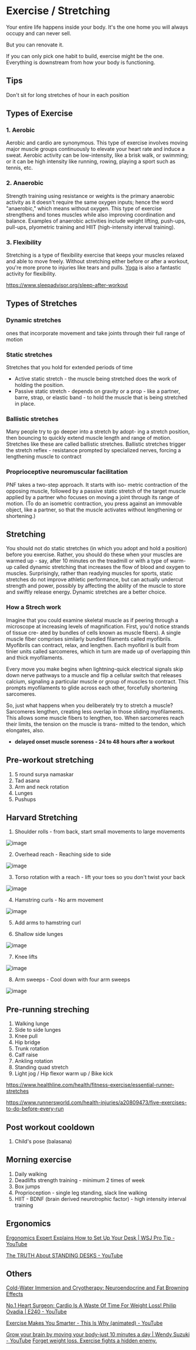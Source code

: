 # Exercise / Stretching

Your entire life happens inside your body. It's the one home you will always occupy and can never sell.

But you can renovate it.

If you can only pick one habit to build, exercise might be the one. Everything is downstream from how your body is functioning.

## Tips

Don't sit for long stretches of hour in each position

## Types of Exercise

### 1. Aerobic

Aerobic and cardio are synonymous. This type of exercise involves moving major muscle groups continuously to elevate your heart rate and induce a sweat. Aerobic activity can be low-intensity, like a brisk walk, or swimming; or it can be high intensity like running, rowing, playing a sport such as tennis, etc.

### 2. Anaerobic

Strength training using resistance or weights is the primary anaerobic activity as it doesn't require the same oxygen inputs; hence the word "anaerobic," which means without oxygen. This type of exercise strengthens and tones muscles while also improving coordination and balance. Examples of anaerobic activities include weight lifting, push-ups, pull-ups, plyometric training and HIIT (high-intensity interval training).

### 3. Flexibility

Stretching is a type of flexibility exercise that keeps your muscles relaxed and able to move freely. Without stretching either before or after a workout, you're more prone to injuries like tears and pulls. [Yoga](https://www.sleepadvisor.org/yoga-for-sleep/) is also a fantastic activity for flexibility.

https://www.sleepadvisor.org/sleep-after-workout

## Types of Stretches

### Dynamic stretches

ones that incorporate movement and take joints through their full range of motion

### Static stretches

Stretches that you hold for extended periods of time

- Active static stretch - the muscle being stretched does the work of holding the position.
- Passive static stretch - depends on gravity or a prop - like a partner, barre, strap, or elastic band - to hold the muscle that is being stretched in place.

### Ballistic stretches

Many people try to go deeper into a stretch by adopt- ing a stretch position, then bouncing to quickly extend muscle length and range of motion. Stretches like these are called ballistic stretches. Ballistic stretches trigger the stretch reflex - resistance prompted by specialized nerves, forcing a lengthening muscle to contract

### Proprioceptive neuromuscular facilitation

PNF takes a two-step approach. It starts with iso- metric contraction of the opposing muscle, followed by a passive static stretch of the target muscle applied by a partner who focuses on moving a joint through its range of motion. (To do an isometric contraction, you press against an immovable object, like a partner, so that the muscle activates without lengthening or shortening.)

## Stretching

You should not do static stretches (in which you adopt and hold a position) before you exercise. Rather, you should do these when your muscles are warmed up - say, after 10 minutes on the treadmill or with a type of warm-up called dynamic stretching that increases the flow of blood and oxygen to muscles. Surprisingly, rather than readying muscles for sports, static stretches do not improve athletic performance, but can actually undercut strength and power, possibly by affecting the ability of the muscle to store and swiftly release energy. Dynamic stretches are a better choice.

### How a Strech work

Imagine that you could examine skeletal muscle as if peering through a microscope at increasing levels of magnification. First, you'd notice strands of tissue cre- ated by bundles of cells known as muscle fibers). A single muscle fiber comprises similarly bundled filaments called myofibrils. Myofibrils can contract, relax, and lengthen. Each myofibril is built from tinier units called sarcomeres, which in turn are made up of overlapping thin and thick myofilaments.

Every move you make begins when lightning-quick electrical signals skip down nerve pathways to a muscle and flip a cellular switch that releases calcium, signaling a particular muscle or group of muscles to contract. This prompts myofilaments to glide across each other, forcefully shortening sarcomeres.

So, just what happens when you deliberately try to stretch a muscle? Sarcomeres lengthen, creating less overlap in those sliding myofilaments. This allows some muscle fibers to lengthen, too. When sarcomeres reach their limits, the tension on the muscle is trans- mitted to the tendon, which elongates, also.

- **delayed onset muscle soreness - 24 to 48 hours after a workout**

## Pre-workout stretching

1. 5 round surya namaskar
2. Tad asana
3. Arm and neck rotation
4. Lunges
5. Pushups

## Harvard Stretching

1. Shoulder rolls - from back, start small movements to large movements

![image](../../../media/Exercise-Stretching-image1.jpg)

2. Overhead reach - Reaching side to side

![image](../../../media/Exercise-Stretching-image2.jpg)

3. Torso rotation with a reach - lift your toes so you don't twist your back

![image](../../../media/Exercise-Stretching-image3.jpg)

4. Hamstring curls - No arm movement

![image](../../../media/Exercise-Stretching-image4.jpg)

5. Add arms to hamstring curl

6. Shallow side lunges

![image](../../../media/Exercise-Stretching-image5.jpg)

7. Knee lifts

![image](../../../media/Exercise-Stretching-image6.jpg)

8. Arm sweeps - Cool down with four arm sweeps

![image](../../../media/Exercise-Stretching-image7.jpg)

## Pre-running streching

1. Walking lunge
2. Side to side lunges
3. Knee pull
4. Hip bridge
5. Trunk rotation
6. Calf raise
7. Ankling rotation
8. Standing quad stretch
9. Light jog / Hip flexor warm up / Bike kick

https://www.healthline.com/health/fitness-exercise/essential-runner-stretches

https://www.runnersworld.com/health-injuries/a20809473/five-exercises-to-do-before-every-run

## Post workout cooldown

1. Child's pose (balasana)

## Morning exercise

1. Daily walking
2. Deadlifts strength training - minimum 2 times of week
3. Box jumps
4. Proprioception - single leg standing, slack line walking
5. HIIT - BDNF (brain derived neurotrophic factor) - high intensity interval training

## Ergonomics

[Ergonomics Expert Explains How to Set Up Your Desk | WSJ Pro Tip - YouTube](https://www.youtube.com/watch?v=F8_ME4VwTiw)

[The TRUTH About STANDING DESKS - YouTube](https://www.youtube.com/watch?v=yhkigA368mE)

## Others

[Cold-Water Immersion and Cryotherapy: Neuroendocrine and Fat Browning Effects](https://www.youtube.com/watch?v=XaLd5w6zF7A)

[No.1 Heart Surgeon: Cardio Is A Waste Of Time For Weight Loss! Philip Ovadia | E240 - YouTube](https://www.youtube.com/watch?v=V7a8X8AB8yU)

[Exercise Makes You Smarter - This Is Why (animated) - YouTube](https://www.youtube.com/watch?v=D4UKd1iOUeo)

[Grow your brain by moving your body-just 10 minutes a day | Wendy Suzuki - YouTube](https://www.youtube.com/watch?v=vlDUW9f8wIs)
[Forget weight loss. Exercise fights a hidden enemy.](https://tbthealth.substack.com/p/forget-weight-loss-exercise-fights)
